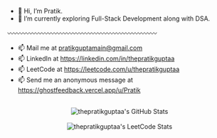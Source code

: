 - 👋 Hi, I’m Pratik.
- 🌱 I’m currently exploring Full-Stack Development along with DSA.

 〰️〰️〰️〰️〰️〰️〰️〰️〰️〰️〰️〰️〰️〰️〰️〰️〰️〰️〰️〰️〰️〰️〰️〰️
  
- 📫 Mail me at pratikguptamain@gmail.com
- 📫 LinkedIn at https://linkedin.com/in/thepratikguptaa
- 📫 LeetCode at https://leetcode.com/u/thepratikguptaa
- 📫 Send me an anonymous message at https://ghostfeedback.vercel.app/u/Pratik
<br/>
<div align="center">
 <img src="https://streak-stats.demolab.com?user=thepratikguptaa&theme=omni&hide_border=true" alt="thepratikguptaa's GitHub Stats" />
</div>
<br/>
<div align="center">
 <img src="https://leetcard.jacoblin.cool/thepratikguptaa?theme=dark&font=Ubuntu" alt="thepratikguptaa's LeetCode Stats" />
</div>


<!---
thepratikguptaa/thepratikguptaa is a ✨ special ✨ repository because its `README.md` (this file) appears on your GitHub profile.
You can click the Preview link to take a look at your changes.
--->
